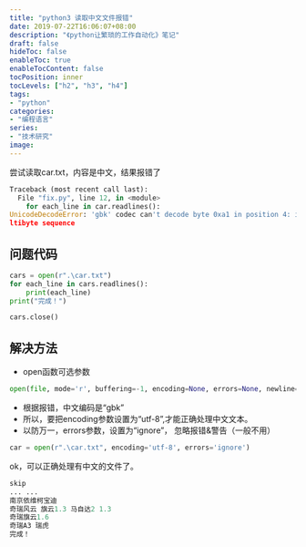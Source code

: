 ```yaml
---
title: "python3 读取中文文件报错"
date: 2019-07-22T16:06:07+08:00
description: "《python让繁琐的工作自动化》笔记"
draft: false
hideToc: false
enableToc: true
enableTocContent: false
tocPosition: inner
tocLevels: ["h2", "h3", "h4"]
tags:
- "python"
categories:
- "编程语言"
series:
- "技术研究"
image: 
---
```


尝试读取car.txt，内容是中文，结果报错了

```python
Traceback (most recent call last):
  File "fix.py", line 12, in <module>
    for each_line in car.readlines():
UnicodeDecodeError: 'gbk' codec can't decode byte 0xa1 in position 4: illegal mu
ltibyte sequence
```

## 问题代码

```python
cars = open(r".\car.txt")
for each_line in cars.readlines():
	print(each_line)
print("完成！")

cars.close()
```

## 解决方法

- open函数可选参数
```python
open(file, mode='r', buffering=-1, encoding=None, errors=None, newline=None, closefd=True, opener=None)
```
- 根据报错，中文编码是“gbk”
- 所以，要把encoding参数设置为“utf-8”,才能正确处理中文文本。
- 以防万一，errors参数，设置为“ignore”， 忽略报错&警告（一般不用）

```python
car = open(r".\car.txt", encoding='utf-8', errors='ignore')
```
ok，可以正确处理有中文的文件了。

```python
skip
... ...
南京依维柯宝迪
奇瑞风云 旗云1.3 马自达2 1.3
奇瑞旗云1.6
奇瑞A3 瑞虎
完成！
```